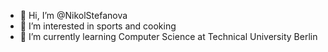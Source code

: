 - 👋 Hi, I’m @NikolStefanova
- 👀 I’m interested in sports and cooking 
- 🌱 I’m currently learning Computer Science at Technical University Berlin


<!---
NikolStefanova/NikolStefanova is a ✨ special ✨ repository because its `README.md` (this file) appears on your GitHub profile.
You can click the Preview link to take a look at your changes.
--->
